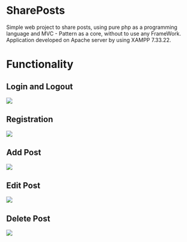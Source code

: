 # SharePosts
Simple web project to share posts, using pure php as a programming language and MVC - Pattern as a core, without to use any FrameWork.
Application developed on Apache server by using XAMPP 7.33.22.

# Functionality

## Login and Logout
<img src="https://github.com/VChouliak/gifs_demo/blob/master/SharePosts/login.gif"/>

## Registration
<img src="https://github.com/VChouliak/gifs_demo/blob/master/SharePosts/register.gif"/>

## Add Post
<img src="https://github.com/VChouliak/gifs_demo/blob/master/SharePosts/add_post.gif"/>

## Edit Post
<img src="https://github.com/VChouliak/gifs_demo/blob/master/SharePosts/edit_post.gif"/>

## Delete Post
<img src="https://github.com/VChouliak/gifs_demo/blob/master/SharePosts/delete_post.gif"/>
